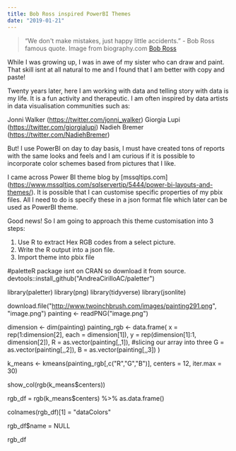 ```yaml
---
title: Bob Ross inspired PowerBI Themes
date: "2019-01-21"
---
```

> “We don't make mistakes, just happy little accidents.”  - Bob Ross famous quote.
Image from biography.com
[Bob Ross](https://www.biography.com/.image/t_share/MTI1NDg4NTg2MDAxODA1Mjgy/bob-ross-promojpg.jpg)

While I was growing up, I was in awe of my sister who can draw and paint. That skill isnt at all natural to me and I found that I am better with copy and paste! 

Twenty years later, here I am working with data and telling story with data is my life. It is a fun activity and therapeutic. I am often inspired by data artists in data visualisation communities such as:

Jonni Walker (https://twitter.com/jonni_walker)
Giorgia Lupi (https://twitter.com/giorgialupi)
Nadieh Bremer (https://twitter.com/NadiehBremer)

But! I use PowerBI on day to day basis, I must have created tons of reports with the same looks and feels and I am curious if it is possible to incorporate color schemes based from pictures that I like.

I came across Power BI theme blog by [mssqltips.com]  (https://www.mssqltips.com/sqlservertip/5444/power-bi-layouts-and-themes/). It is possible that I can customise specific properties of my pbix files. All I need to do is specify these in a json format file which later can be used as PowerBI theme.

Good news! So I am going to approach this theme customisation into 3 steps:

1. Use R to extract Hex RGB codes from a select picture.
2. Write the R output into a json file.
3. Import theme into pbix file


#paletteR package isnt on CRAN so download it from source.
devtools::install_github("AndreaCirilloAC/paletter")

library(paletter)
library(png)
library(tidyverse)
library(jsonlite)

download.file("http://www.twoinchbrush.com/images/painting291.png", "image.png")
painting     <- readPNG("image.png")

dimension    <- dim(painting)
painting_rgb <- data.frame(
  x = rep(1:dimension[2], each = dimension[1]),
  y = rep(dimension[1]:1, dimension[2]),
  R = as.vector(painting[,,1]), #slicing our array into three
  G = as.vector(painting[,,2]),
  B = as.vector(painting[,,3])
)

k_means        <- kmeans(painting_rgb[,c("R","G","B")], centers = 12, iter.max = 30)

show_col(rgb(k_means$centers))

rgb_df = rgb(k_means$centers) %>% as.data.frame() 

colnames(rgb_df)[1] = "dataColors"

rgb_df$name = NULL


rgb_df
